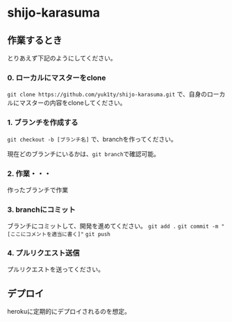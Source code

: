 # shijo-karasuma

## 作業するとき
とりあえず下記のようにしてください。

### 0. ローカルにマスターをclone
`git clone https://github.com/yuk1ty/shijo-karasuma.git` で、自身のローカルにマスターの内容をcloneしてください。

### 1. ブランチを作成する
`git checkout -b [ブランチ名]` で、branchを作ってください。

現在どのブランチにいるかは、`git branch`で確認可能。

### 2. 作業・・・
作ったブランチで作業

### 3. branchにコミット
ブランチにコミットして、開発を進めてください。
`git add .`
`git commit -m "[ここにコメントを適当に書く]"`
`git push`

### 4. プルリクエスト送信
プルリクエストを送ってください。

## デプロイ
herokuに定期的にデプロイされるのを想定。

